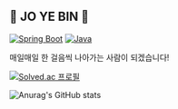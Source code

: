 ## 🖤 JO YE BIN 🤍

  [![Spring Boot](https://img.shields.io/badge/Spring%20Boot-brightgreen)](https://spring.io/projects/spring-boot)
[![Java](https://img.shields.io/badge/Java-orange)](https://www.oracle.com/java/)

매일매일 한 걸음씩 나아가는 사람이 되겠습니다!

  
[![Solved.ac
프로필](http://mazassumnida.wtf/api/v2/generate_badge?boj=yebin0322)](https://solved.ac/yebin0322)

  
![Anurag's GitHub stats](https://github-readme-stats.vercel.app/api?username=Jyebin&show_icons=true&theme=graywhite)


